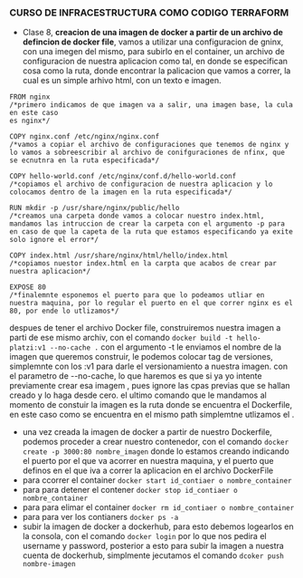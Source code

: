 ### CURSO DE INFRACESTRUCTURA COMO CODIGO TERRAFORM

* Clase 8, **creacion de una imagen de docker a partir de un archivo de defincion de docker file**,
vamos a utilizar una configuracion de gninx, con una imegen del mismo, para subirlo en el container, un archivo de configuracion de nuestra aplicacion como tal, en donde se especifican cosa como la ruta, donde encontrar la palicacion que vamos a correr, la cual es un simple arhivo html, con un texto e imagen.
```
FROM nginx
/*primero indicamos de que imagen va a salir, una imagen base, la cula en este caso
es nginx*/

COPY nginx.conf /etc/nginx/nginx.conf
/*vamos a copiar el archivo de configuraciones que tenemos de nginx y lo vamos a sobreescribir al archivo de conifguraciones de nfinx, que se ecnutnra en la ruta especificada*/

COPY hello-world.conf /etc/nginx/conf.d/hello-world.conf
/*copiamos el archivo de configuracion de nuestra aplicacion y lo colocamos dentro de la imagen en la ruta especificada*/

RUN mkdir -p /usr/share/nginx/public/hello
/*creamos una carpeta donde vamos a colocar nuestro index.html, mandamos las intruccion de crear la carpeta con el argumento -p para en caso de que la capeta de la ruta que estamos especificando ya exite solo ignore el error*/

COPY index.html /usr/share/nginx/html/hello/index.html
/*copiamos nuestor index.html en la carpta que acabos de crear par nuestra aplicacion*/

EXPOSE 80
/*finalemnte esponemos el puerto para que lo podeamos utliar en nuestra maquina, por lo regular el puerto en el que correr nginx es el 80, por ende lo utlizamos*/

```

despues de tener el archivo Docker file, construiremos nuestra imagen a parti de ese mismo archiv, con el comando ```docker build -t hello-platzi:v1 --no-cache .```
con el argumento -t le enviamos el nombre de la imagen que queremos construir, le podemos colocar tag de versiones, simplemnte con los :v1 para darle el versionamiento a nuestra imagen.
con el parametro de --no-cache, lo que haremos es que si ya yo intente previamente crear esa imagem , pues ignore las cpas previas que se hallan creado y lo haga desde cero.
el ultimo comando que le mandamos al momento de constuir la imagen es la ruta donde se encuentra el Dockerfile, en este caso como se encuentra en el mismo path simplemtne utlizamos el .

* una vez creada la imagen de docker a partir de nuestro Dockerfile, podemos proceder a crear nuestro contenedor, con el comando ```docker create -p 3000:80 nombre_imagen```
donde lo estamos creando indicando el puerto por el que va acorrer en nuestra maquina, y el puerto que definos en el que iva a correr la aplicacion en el archivo DockerFile
* para ccorrer el container ```docker start id_contiaer o nombre_container```
* para para detener el contener ```docker stop id_contiaer o nombre_container```
* para para elimar el container ```docker rm id_contiaer o nombre_container```
* para para ver los contianers ```docker ps -a```
* subir la imagen de docker a dockerhub, para esto debemos logearlos en la consola, con el comando ```docker login``` por lo que nos pedira el username y password, posterior a esto para subir la imagen a nuestra cuenta de dockerhub, simplmente jecutamos el comando ```dcoker push nombre-imagen```